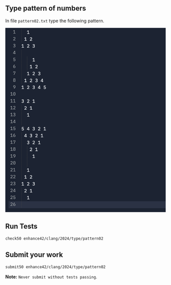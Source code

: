 ## Type pattern of numbers

In file `pattern02.txt` type the following pattern.

![pattern02](./pattern02.png)

## Run Tests
```bash
check50 enhance42/clang/2024/type/pattern02
```

## Submit your work
```bash
submit50 enhance42/clang/2024/type/pattern02
```

**Note:** `Never submit without tests passing`.

